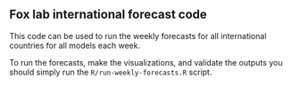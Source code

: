 ## Fox lab international forecast code
This code can be used to run the weekly forecasts for all international countries for all models each week.

To run the forecasts, make the visualizations, and validate the outputs you should simply run the `R/run-weekly-forecasts.R` script.




